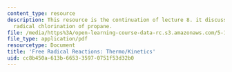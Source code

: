 ```yaml
---
content_type: resource
description: This resource is the continuation of lecture 8. it discusses about the
  radical chlorination of propane.
file: /media/https%3A/open-learning-course-data-rc.s3.amazonaws.com/5-12-organic-chemistry-i-spring-2003/cc8b450a613b665335970751f53d32b0_08.pdf
file_type: application/pdf
resourcetype: Document
title: 'Free Radical Reactions: Thermo/Kinetics'
uid: cc8b450a-613b-6653-3597-0751f53d32b0
---
```

